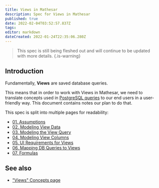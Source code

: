 ```yaml
---
title: Views in Mathesar
description: Spec for Views in Mathesar
published: true
date: 2022-02-04T03:52:57.837Z
tags: 
editor: markdown
dateCreated: 2022-01-24T22:35:06.280Z
---
```



> This spec is still being fleshed out and will continue to be updated with more details.
{.is-warning}

## Introduction

Fundamentally, **Views** are saved database queries. 

This means that in order to work with Views in Mathesar, we need to translate concepts used in [PostgreSQL queries](https://www.postgresql.org/docs/14/queries.html) to our end users in a user-friendly way. This document contains notes our plan to do that.

This spec is split into multiple pages for readability:
- [01. Assumptions](/product/specs/2022-01-views/01-assumptions)
- [02. Modeling View Data](/product/specs/2022-01-views/02-modeling-view-data)
- [03. Modeling the View Query](/product/specs/2022-01-views/03-modeling-view-query)
- [04. Modeling View Columns](/product/specs/2022-01-views/04-modeling-view-columns)
- [05. UI Requirements for Views](/product/specs/2022-01-views/05-ui-requirements-for-views)
- [06. Mapping DB Queries to Views](/product/specs/2022-01-views/06-mapping-db-queries-to-views)
- [07. Formulas](/en/product/specs/2022-01-views/07-formulas)

## See also
- ["Views" Concepts page](/en/product/concepts/views)
